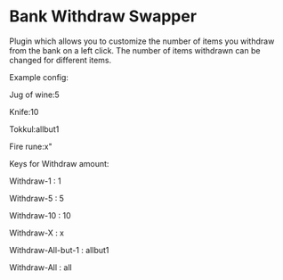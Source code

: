 # Bank Withdraw Swapper
Plugin which allows you to customize the number of items you withdraw from the bank on a left click.
The number of items withdrawn can be changed for different items.

Example config:

Jug of wine:5

Knife:10

Tokkul:allbut1

Fire rune:x"

Keys for Withdraw amount:

Withdraw-1 : 1

Withdraw-5 : 5

Withdraw-10 : 10

Withdraw-X : x

Withdraw-All-but-1 : allbut1

Withdraw-All : all
